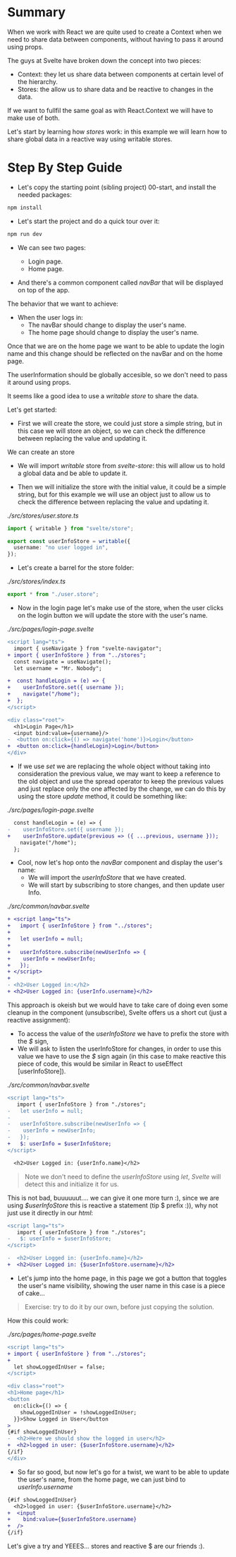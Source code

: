 # Summary

When we work with React we are quite used to create a Context when we need
to share data between components, without having to pass it around using props.

The guys at Svelte have broken down the concept into two pieces:

- Context: they let us share data between components at certain level of the
  hierarchy.
- Stores: the allow us to share data and be reactive to changes in the data.

If we want to fullfil the same goal as with React.Context we will have to make
use of both.

Let's start by learning how _stores_ work: in this example we will learn how to share global data in a reactive way using writable stores.

# Step By Step Guide

- Let's copy the starting point (sibling project) 00-start, and install
  the needed packages:

```bash
npm install
```

- Let's start the project and do a quick tour over it:

```bash
npm run dev
```

- We can see two pages:

  - Login page.
  - Home page.

- And there's a common component called _navBar_ that will be displayed on top of the app.

The behavior that we want to achieve:

- When the user logs in:
  - The navBar should change to display the user's name.
  - The home page should change to display the user's name.

Once that we are on the home page we want to be able to update the login name and this change should be reflected on the navBar and on the home page.

The userInformation should be globally accesible, so we don't need to pass it around using props.

It seems like a good idea to use a _writable store_ to share the data.

Let's get started:

- First we will create the store, we could just store a simple string, but in this
  case we will store an object, so we can check the difference between replacing
  the value and updating it.

We can create an store

- We will import _writable_ store from _svelte-store_: this will allow
  us to hold a global data and be able to update it.

- Then we will initialize the store with the initial value, it could be a simple string,
  but for this example we will use an object just to allow us to check the difference between replacing the value and updating it.

_./src/stores/user.store.ts_

```ts
import { writable } from "svelte/store";

export const userInfoStore = writable({
  username: "no user logged in",
});
```

- Let's create a barrel for the store folder:

_./src/stores/index.ts_

```ts
export * from "./user.store";
```

- Now in the login page let's make use of the store, when the user clicks on the login button we will update the store with the user's name.

_./src/pages/login-page.svelte_

```diff
<script lang="ts">
  import { useNavigate } from "svelte-navigator";
+ import { userInfoStore } from "../stores";
  const navigate = useNavigate();
  let username = "Mr. Nobody";

+  const handleLogin = (e) => {
+    userInfoStore.set({ username });
+    navigate("/home");
+  };
</script>

<div class="root">
  <h1>Login Page</h1>
  <input bind:value={username}/>
-  <button on:click={() => navigate('home')}>Login</button>
+  <button on:click={handleLogin}>Login</button>
</div>
```

- If we use _set_ we are replacing the whole object without taking into consideration the previous value, we may want to keep a reference to the old object and use the spread operator to keep the previous values and just replace only the one affected by the change, we can do this by using the store _update_ method, it could be something like:

_./src/pages/login-page.svelte_

```diff
  const handleLogin = (e) => {
-    userInfoStore.set({ username });
+    userInfoStore.update(previous => ({ ...previous, username }));
    navigate("/home");
  };
```

- Cool, now let's hop onto the _navBar_ component and display the user's name:
  - We will import the _userInfoStore_ that we have created.
  - We will start by subscribing to store changes, and then update user Info.

_./src/common/navbar.svelte_

```diff
+ <script lang="ts">
+   import { userInfoStore } from "../stores";
+
+   let userInfo = null;
+
+   userInfoStore.subscribe(newUserInfo => {
+    userInfo = newUserInfo;
+   });
+ </script>
+
- <h2>User Logged in:</h2>
+ <h2>User Logged in: {userInfo.username}</h2>
```

This approach is okeish but we would have to take care of doing even some cleanup in the component (unsubscribe), Svelte offers us a short cut (just a reactive assignment):

- To access the value of the _userInfoStore_ we have to prefix the store with the
  _$_ sign,
- We will ask to listen the userInfoStore for changes, in order to use this value we have to use the _$_ sign again (in this case to make reactive this piece of code, this would be similar
  in React to useEffect [userInfoStore]).

_./src/common/navbar.svelte_

```diff
<script lang="ts">
   import { userInfoStore } from "./stores";
-   let userInfo = null;
-
-   userInfoStore.subscribe(newUserInfo => {
-    userInfo = newUserInfo;
-   });
+   $: userInfo = $userInfoStore;
</script>

  <h2>User Logged in: {userInfo.name}</h2>
```

> Note we don't need to define the _userInfoStore_ using _let_, _Svelte_ will detect this and
> initialize it for us.

This is not bad, buuuuuut.... we can give it one more turn :), since we are using _$userInfoStore_
this is reactive a statement (tip $ prefix :)), why not just use it directly in our _html_:

```diff
<script lang="ts">
   import { userInfoStore } from "./stores";
-   $: userInfo = $userInfoStore;
</script>

-  <h2>User Logged in: {userInfo.name}</h2>
+  <h2>User Logged in: {$userInfoStore.username}</h2>
```

- Let's jump into the home page, in this page we got a button that toggles the user's name
  visibility, showing the user name in this case is a piece of cake...

> Exercise: try to do it by our own, before just copying the solution.

How this could work:

_./src/pages/home-page.svelte_

```diff
<script lang="ts">
+ import { userInfoStore } from "../stores";
+
  let showLoggedInUser = false;
</script>

<div class="root">
<h1>Home page</h1>
<button
  on:click={() => {
    showLoggedInUser = !showLoggedInUser;
  }}>Show Logged in User</button
>
{#if showLoggedInUser}
-  <h2>Here we should show the logged in user</h2>
+  <h2>logged in user: {$userInfoStore.username}</h2>
{/if}
</div>
```

- So far so good, but now let's go for a twist, we want to be able to update the user's name, from the home page, we can just bind
  to _userInfo.username_

```diff
{#if showLoggedInUser}
  <h2>logged in user: {$userInfoStore.username}</h2>
+  <input
+    bind:value={$userInfoStore.username}
+  />
{/if}
```

Let's give a try and YEEES... stores and reactive $ are our friends :).

